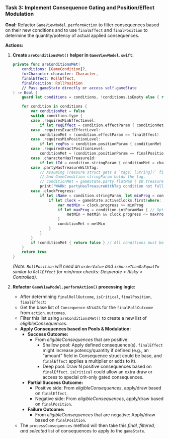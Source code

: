 ### Task 3: Implement Consequence Gating and Position/Effect Modulation

**Goal:** Refactor `GameViewModel.performAction` to filter consequences based on their new conditions and to use `finalEffect` and `finalPosition` to determine the quantity/potency of actual applied consequences.

**Actions:**

1.  **Create `areConditionsMet()` helper in `GameViewModel.swift`:**
    ```swift
    private func areConditionsMet(
        conditions: [GameCondition]?,
        forCharacter character: Character,
        finalEffect: RollEffect,
        finalPosition: RollPosition
        // Pass gameState directly or access self.gameState
    ) -> Bool {
        guard let conditions = conditions, !conditions.isEmpty else { return true } // No conditions means eligible

        for condition in conditions {
            var conditionMet = false
            switch condition.type {
            case .requiresMinEffectLevel:
                if let reqEffect = condition.effectParam { conditionMet = finalEffect.isBetterThanOrEqualTo(reqEffect) } //
            case .requiresExactEffectLevel:
                conditionMet = (condition.effectParam == finalEffect)
            case .requiresMinPositionLevel:
                if let reqPos = condition.positionParam { conditionMet = finalPosition.isWorseThanOrEqualTo(reqPos) } // Assuming Position enum gets an orderValue
            case .requiresExactPositionLevel:
                conditionMet = (condition.positionParam == finalPosition)
            case .characterHasTreasureId:
                if let tId = condition.stringParam { conditionMet = character.treasures.contains(where: { $0.id == tId }) } //
            case .partyHasTreasureWithTag:
                // Assuming Treasure struct gets a `tags: [String]?` field.
                // And GameCondition stringParam holds the tag.
                // conditionMet = gameState.party.flatMap { $0.treasures }.contains(where: { $0.tags?.contains(condition.stringParam ?? "") == true })
                print("WARN: partyHasTreasureWithTag condition not fully implemented yet.")
            case .clockProgress:
                if let cName = condition.stringParam, let minProg = condition.intParam {
                    if let clock = gameState.activeClocks.first(where: { $0.name == cName }) { //
                        var metMin = clock.progress >= minProg
                        if let maxProg = condition.intParamMax { // Optional max check
                            metMin = metMin && clock.progress <= maxProg
                        }
                        conditionMet = metMin
                    }
                }
            }
            if !conditionMet { return false } // All conditions must be met
        }
        return true
    }
    ```
    *(Note: `RollPosition` will need an `orderValue` and `isWorseThanOrEqualTo` similar to `RollEffect` for min/max checks: Desperate > Risky > Controlled).*

2.  **Refactor `GameViewModel.performAction()` processing logic:**
    * After determining `finalRollOutcome`, `isCritical`, `finalPosition`, `finalEffect`:
    * Get the base list of `Consequence` structs for the `finalRollOutcome` from `action.outcomes`.
    * Filter this list using `areConditionsMet()` to create a new list of *eligibleConsequences*.
    * **Apply Consequences based on Pools & Modulation:**
        * **Success Outcome:**
            * From *eligibleConsequences* that are positive:
                * Shallow pool: Apply defined consequence(s). `finalEffect` might increase potency/quantity if defined (e.g., an "amount" field in Consequence struct could be base, and `finalEffect` applies a multiplier or adds to it).
                * Deep pool: Draw N positive consequences based on `finalEffect`. `isCritical` could allow an extra draw or access to special crit-only gated consequences.
        * **Partial Success Outcome:**
            * Positive side: From *eligibleConsequences*, apply/draw based on `finalEffect`.
            * Negative side: From *eligibleConsequences*, apply/draw based on `finalPosition`.
        * **Failure Outcome:**
            * From *eligibleConsequences* that are negative: Apply/draw based on `finalPosition`.
    * The `processConsequences` method will then take this *final, filtered, and selected* list of consequences to apply to the `gameState`.
